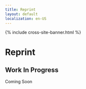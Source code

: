 ```yaml
---
title: Reprint
layout: default
localization: en-US
---
```


{% include cross-site-banner.html %}

# Reprint

## Work In Progress

Coming Soon

